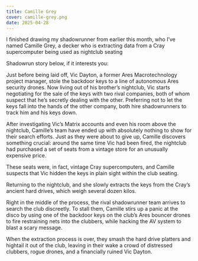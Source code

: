 ```yaml
---
title: Camille Grey
cover: camille-grey.png
date: 2025-04-28
---
```

I finished drawing my shadowrunner from earlier this month, who I’ve named Camille Grey, a decker who is extracting data from a Cray supercomputer being used as nightclub seating

Shadowrun story below, if it interests you:

Just before being laid off, Vic Dayton, a former Ares Macrotechnology project manager, stole the backdoor keys to a line of autonomous Ares security drones. Now living out of his brother’s nightclub, Vic starts negotiating for the sale of the keys with two rival companies, both of whom suspect that he’s secretly dealing with the other. Preferring not to let the keys fall into the hands of the other company, both hire shadowrunners to track him and his keys down.

After investigating Vic’s Matrix accounts and even his room above the nightclub, Camille’s team have ended up with absolutely nothing to show for their search efforts. Just as they were about to give up, Camille discovers something crucial: around the same time Vic had been fired, the nightclub had purchased a set of seats from a vintage store for an unusually expensive price.

These seats were, in fact, vintage Cray supercomputers, and Camille suspects that Vic hidden the keys in plain sight within the club seating.

Returning to the nightclub, and she slowly extracts the keys from the Cray’s ancient hard drives, which weigh several dozen kilos.

Right in the middle of the process, the rival shadowrunner team arrives to search the club discreetly. To stall them, Camille stirs up a panic at the disco by using one of the backdoor keys on the club’s Ares bouncer drones to fire restraining nets into the clubbers, while hacking the AV system to blast a scary message.

When the extraction process is over, they smash the hard drive platters and hightail it out of the club, leaving in their wake a crowd of distressed clubbers, rogue drones, and a financially ruined Vic Dayton.